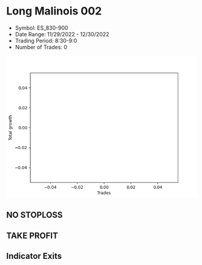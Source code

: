 # Long Malinois 002 
- Symbol: ES_830-900
- Date Range: 11/29/2022 - 12/30/2022
- Trading Period: 8:30-9:0
- Number of Trades: 0

![Plot](LongMalinois002ES_830-900.png)
## NO STOPLOSS














## TAKE PROFIT











## Indicator Exits

